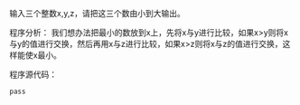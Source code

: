 输入三个整数x,y,z，请把这三个数由小到大输出。

程序分析：
我们想办法把最小的数放到x上，先将x与y进行比较，如果x>y则将x与y的值进行交换，然后再用x与z进行比较，如果x>z则将x与z的值进行交换，这样能使x最小。

程序源代码：
```
pass
```
